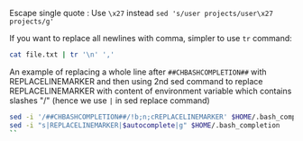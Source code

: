 Escape single quote : Use `\x27` instead `sed 's/user projects/user\x27 projects/g'`

If you want to replace all newlines with comma, simpler to use `tr` command:

```bash
cat file.txt | tr '\n' ','
```

An example of replacing a whole line after `##CHBASHCOMPLETION##` with REPLACELINEMARKER and then using 2nd sed command to replace REPLACELINEMARKER with content of environment variable which contains slashes "/" (hence we use `|` in sed replace command)

```bash
sed -i '/##CHBASHCOMPLETION##/!b;n;cREPLACELINEMARKER' $HOME/.bash_completion
sed -i "s|REPLACELINEMARKER|$autocomplete|g" $HOME/.bash_completion
``